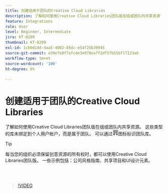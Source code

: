 ```yaml
---
title: 创建适用于团队的Creative Cloud Libraries
description: 了解如何使用Creative Cloud Libraries团队版在组或团队内共享资源
feature: Integrations
role: User
level: Beginner, Intermediate
jira: KT-8209
thumbnail: KT-8209
exl-id: 1cb0d14d-4aa5-4002-85dc-e54f25b39945
source-git-commit: e39efe0f7afc4e3e970ea7f2df57b51bf17123a6
workflow-type: tm+mt
source-wordcount: '100'
ht-degree: 0%

---
```


# 创建适用于团队的Creative Cloud Libraries

了解如何使用Creative Cloud Libraries团队版在组或团队内共享资源。 这些类型的库未绑定到个人用户帐户，而是属于团队。 可以通过![生成图像](assets/Smock_Building_18_N.png)图标标识团队库。

>[!TIP]
>
>每当您的组织必须保留创意资源的所有权时，都可以使用Creative Cloud Libraries团队版。 一些示例包括：公司风格指南、共享项目和UI设计元素。

<br> 

>[!VIDEO](https://video.tv.adobe.com/v/335325?hidetitle=true)
